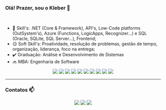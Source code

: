 ### Olá! Prazer, sou o Kleber 👋
<br>

- 🚀 Skill's: .NET (Core & Framework), API's, Low-Code platforms (OutSystem's), Azure (Functions, LogicApps, Recognizer...) e SQL (Oracle, SQLite, SQL Server...), Frontend;
- 😉 Soft Skill's: Proatividade, resolução de problemas, gestão de tempo, organização, liderança, foco na entrega;
- ✔️ Graduação: Análise e Desenvolvimento de Sistemas
- 🔜 MBA: Engenharia de Software

<div align="center">
 <a><img src="https://img.shields.io/badge/C%23-239120?style=for-the-badge&logo=c-sharp&logoColor=white"></a>
 <a><img src="https://img.shields.io/badge/.NET-512BD4?style=for-the-badge&logo=dotnet&logoColor=white"></a>
 <a><img src="https://img.shields.io/badge/Microsoft_Azure-0089D6?style=for-the-badge&logo=microsoft-azure&logoColor=white"></a>
 <a><img src="https://img.shields.io/badge/Azure_Functions-0062AD?style=for-the-badge&logo=azure-functions&logoColor=white"></a>
 <a><img src="https://img.shields.io/badge/Azure_DevOps-0078D7?style=for-the-badge&logo=azure-devops&logoColor=white"></a>
 <a><img src="https://img.shields.io/badge/NuGet-004880?style=for-the-badge&logo=nuget&logoColor=white"></a>
 <a><img src="https://img.shields.io/badge/Postman-FF6C37?style=for-the-badge&logo=Postman&logoColor=white"></a>
 <a><img src="https://img.shields.io/badge/Swagger-85EA2D?style=for-the-badge&logo=Swagger&logoColor=white"></a>
 <a><img src="https://img.shields.io/badge/Visual_Studio-5C2D91?style=for-the-badge&logo=visual%20studio&logoColor=white"></a>
 <a><img src="https://img.shields.io/badge/Visual_Studio_Code-0078D4?style=for-the-badge&logo=visual%20studio%20code&logoColor=white"></a>
</div>
 <hr/>

### Contatos 📫

<div align="center">
<a href="https://www.linkedin.com/in/klebertomazi/"><img src="https://img.shields.io/badge/LinkedIn-0077B5?style=for-the-badge&logo=linkedin&logoColor=white" target="_new"></a>
<a href="mailto:kleberlt.development@gmail.com"><img src="https://img.shields.io/badge/Gmail-D14836?style=for-the-badge&logo=gmail&logoColor=white" target="_new"></a>
<a href="https://wa.me/5511951405455"><img src="https://img.shields.io/badge/WhatsApp-25D366?style=for-the-badge&logo=whatsapp&logoColor=white" target="_new"></a>
</div>

